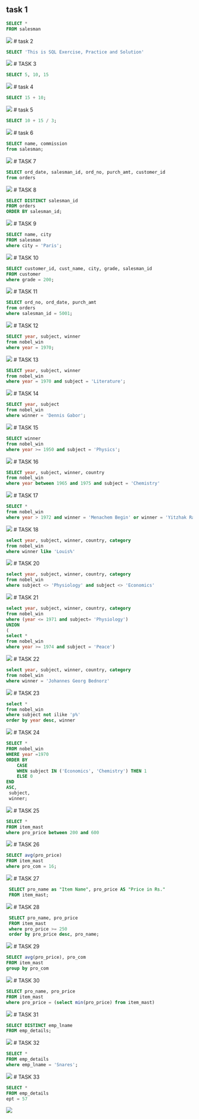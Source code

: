 ## task 1

```sql
SELECT *
FROM salesman
```


<img src="./pictures/Снимок экрана от 2023-02-25 20-55-08.png">
# task 2

```sql
SELECT 'This is SQL Exercise, Practice and Solution'
```


<img src="./pictures/Снимок экрана от 2023-02-25 20-44-09.png">
# TASK 3

```sql
SELECT 5, 10, 15
```


<img src="./pictures/Снимок экрана от 2023-02-25 20-53-07.png">
# task 4

```sql
SELECT 15 + 10;
```


<img src="./pictures/Снимок экрана от 2023-02-26 12-32-05.png">
# task 5

```sql
SELECT 10 + 15 / 3;
```


<img src="./pictures/Снимок экрана от 2023-02-26 12-49-42.png">
# task 6

```sql
SELECT name, commission
from salesman;
```


<img src="./pictures/Снимок экрана от 2023-02-26 12-54-15.png">
# TASK 7

```sql
SELECT ord_date, salesman_id, ord_no, purch_amt, customer_id
from orders

```


<img src="./pictures/Снимок экрана от 2023-02-26 13-05-39.png">
# TASK 8

```sql
SELECT DISTINCT salesman_id
FROM orders
ORDER BY salesman_id;
```


<img src="./pictures/Снимок экрана от 2023-02-26 13-27-16.png">
# TASK 9

```sql
SELECT name, city
FROM salesman
where city = 'Paris';
```


<img src="./pictures/Снимок экрана от 2023-02-26 13-36-51.png">
# TASK 10

```sql
SELECT customer_id, cust_name, city, grade, salesman_id
FROM customer
where grade = 200;
```


<img src="./pictures/Снимок экрана от 2023-02-26 13-42-09.png">
# TASK 11

```sql
SELECT ord_no, ord_date, purch_amt
from orders
where salesman_id = 5001;
```


<img src="./pictures/Снимок экрана от 2023-02-26 13-46-02.png">
# TASK 12

```sql
SELECT year, subject, winner
from nobel_win
where year = 1970;
```


<img src="./pictures/Снимок экрана от 2023-02-26 13-50-32.png">
# TASK 13

```sql
SELECT year, subject, winner
from nobel_win
where year = 1970 and subject = 'Literature';
```


<img src="./pictures/Снимок экрана от 2023-02-26 13-53-30.png">
# TASK 14

```sql
SELECT year, subject
from nobel_win
where winner = 'Dennis Gabor';
```


<img src="./pictures/Снимок экрана от 2023-02-26 13-56-23.png">
# TASK 15

```sql
SELECT winner
from nobel_win
where year >= 1950 and subject = 'Physics';
```


<img src="./pictures/Снимок экрана от 2023-02-26 14-01-31.png">
# TASK 16

```sql
SELECT year, subject, winner, country
from nobel_win
where year between 1965 and 1975 and subject = 'Chemistry'
```


<img src="./pictures/Снимок экрана от 2023-02-26 14-07-32.png">
# TASK 17

```sql
SELECT *
from nobel_win
where year > 1972 and winner = 'Menachem Begin' or winner = 'Yitzhak Rabin';
```


<img src="./pictures/Снимок экрана от 2023-02-26 14-22-50.png">
# TASK 18

```sql
select year, subject, winner, country, category
from nobel_win
where winner like 'Louis%'
```


<img src="./pictures/Снимок экрана от 2023-02-26 14-32-29.png">
# TASK 20

```sql
select year, subject, winner, country, category
from nobel_win
where subject <> 'Physiology' and subject <> 'Economics' 
```


<img src="./pictures/Снимок экрана от 2023-02-26 14-41-15.png">
# TASK 21

```sql
select year, subject, winner, country, category
from nobel_win
where (year <= 1971 and subject= 'Physiology')
UNION
(
select *
from nobel_win
where year >= 1974 and subject = 'Peace')
```


<img src="./pictures/Снимок экрана от 2023-02-26 14-50-26.png">
# TASK 22

```sql
select year, subject, winner, country, category
from nobel_win
where winner = 'Johannes Georg Bednorz'
```


<img src="./pictures/Снимок экрана от 2023-02-26 14-55-11.png">
# TASK 23

```sql
select *
from nobel_win
where subject not ilike 'p%'
order by year desc, winner
```


<img src="./pictures/Снимок экрана от 2023-02-26 15-00-13.png">
# TASK 24

```sql
SELECT *
FROM nobel_win
WHERE year =1970
ORDER BY
    CASE
    WHEN subject IN ('Economics', 'Chemistry') THEN 1
    ELSE 0
END
ASC,
 subject,
 winner;
```


<img src="./pictures/Снимок экрана от 2023-02-26 15-32-44.png">
# TASK 25

```sql
SELECT *
FROM item_mast
where pro_price between 200 and 600
```


<img src="./pictures/Снимок экрана от 2023-02-26 15-38-29.png">
# TASK 26

```sql
SELECT avg(pro_price)
FROM item_mast
where pro_com = 16;
```


<img src="./pictures/Снимок экрана от 2023-02-26 15-47-51.png">
# TASK 27

```sql
 SELECT pro_name as "Item Name", pro_price AS "Price in Rs."
 FROM item_mast;
```


<img src="./pictures/Снимок экрана от 2023-02-26 15-51-45.png">
# TASK 28

```sql
 SELECT pro_name, pro_price
 FROM item_mast
 where pro_price >= 250
 order by pro_price desc, pro_name;
```


<img src="./pictures/Снимок экрана от 2023-02-26 15-59-11.png">
# TASK 29

```sql
SELECT avg(pro_price), pro_com
FROM item_mast
group by pro_com 
```


<img src="./pictures/Снимок экрана от 2023-02-26 16-07-23.png">
# TASK 30

```sql
SELECT pro_name, pro_price
FROM item_mast
where pro_price = (select min(pro_price) from item_mast)
```


<img src="./pictures/Снимок экрана от 2023-02-26 16-15-21.png">
# TASK 31

```sql
SELECT DISTINCT emp_lname
FROM emp_details;

```


<img src="./pictures/Снимок экрана от 2023-02-26 16-20-18.png">
# TASK 32

```sql
SELECT *
FROM emp_details
where emp_lname = 'Snares';
```


<img src="./pictures/Снимок экрана от 2023-02-26 16-24-30.png">
# TASK 33

```sql
SELECT *
FROM emp_details
ept = 57
```
<img src="./pictures/Снимок экрана от 2023-02-26 16-27-51.png">